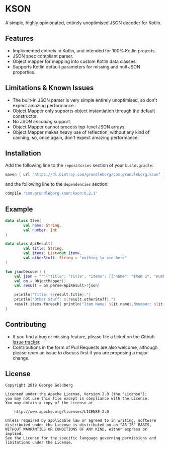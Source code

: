 KSON
====

A simple, highly opinionated, entirely unoptimised JSON decoder for Kotlin.

Features
--------

* Implemented entirely in Kotlin, and intended for 100% Kotlin projects.
* JSON spec compliant parser.
* Object mapper for mapping into custom Kotlin data classes.
* Supports Kotlin default parameters for missing and null JSON properties.

Limitations & Known Issues
--------------------------

* The built-in JSON parser is very simple entirely unoptimised, so don't expect amazing performance.
* Object Mapper only supports object instantiation through the default constructor.
* No JSON *encoding* support.
* Object Mapper cannot process top-level JSON arrays.
* Object Mapper makes heavy use of reflection, without any kind of caching, so, once again, don't expect amazing performance. 


Installation
------------

Add the following line to the `repositories` section of your `build.gradle`:

```groovy
maven { url "https://dl.bintray.com/grundleborg/com.grundleborg.kson" }
```

and the following line to the `dependencies` section:

```groovy
compile 'com.grundleborg.kson:kson:0.2.1'
```

Example
-------

```kotlin
data class Item(
        val name: String,
        val number: Int
)

data class ApiResult(
        val title: String,
        val items: List<out Item>,
        val otherStuff: String = "nothing to see here"
)

fun jsonDecode() {
    val json = """{"title": "Title", "items": [{"name": "Item 1", "number": 1},{"name": "Item 2", "number": 2}]}"""
    val om = ObjectMapper()
    val result = om.parse<ApiResult>(json)

    println("Title: ${result.title}.")
    println("Other Stuff: ${result.otherStuff}.")
    result.items.foreach{ println("Item Name: ${it.name},Nnumber: ${it.number}.")}
}
```

Contributing
------------

* If you find a bug or missing feature, please file a ticket on the Github [issue tracker](https://github.com/grundleborg/kson/issues).
* Contributions in the form of Pull Requests are also welcome, although please open an issue to discuss first if you are proposing a major change.

License
-------

```
Copyright 2018 George Goldberg

Licensed under the Apache License, Version 2.0 (the "License");
you may not use this file except in compliance with the License.
You may obtain a copy of the License at

    http://www.apache.org/licenses/LICENSE-2.0

Unless required by applicable law or agreed to in writing, software
distributed under the License is distributed on an "AS IS" BASIS,
WITHOUT WARRANTIES OR CONDITIONS OF ANY KIND, either express or implied.
See the License for the specific language governing permissions and
limitations under the License.
```